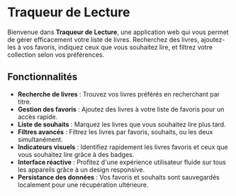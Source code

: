 # Traqueur de Lecture

Bienvenue dans **Traqueur de Lecture**, une application web qui vous permet de gérer efficacement votre liste de livres. Recherchez des livres, ajoutez-les à vos favoris, indiquez ceux que vous souhaitez lire, et filtrez votre collection selon vos préférences.

## Fonctionnalités

- **Recherche de livres** : Trouvez vos livres préférés en recherchant par titre.
- **Gestion des favoris** : Ajoutez des livres à votre liste de favoris pour un accès rapide.
- **Liste de souhaits** : Marquez les livres que vous souhaitez lire plus tard.
- **Filtres avancés** : Filtrez les livres par favoris, souhaits, ou les deux simultanément.
- **Indicateurs visuels** : Identifiez rapidement les livres favoris et ceux que vous souhaitez lire grâce à des badges.
- **Interface réactive** : Profitez d'une expérience utilisateur fluide sur tous les appareils grâce à un design responsive.
- **Persistance des données** : Vos favoris et souhaits sont sauvegardés localement pour une récupération ultérieure.





